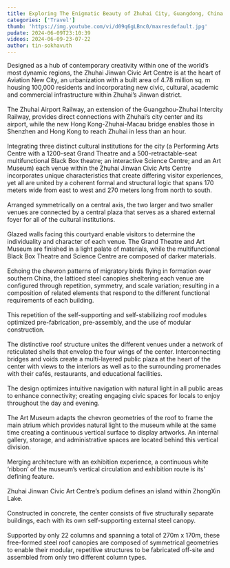 ```yaml
---
title: Exploring The Enigmatic Beauty of Zhuhai City, Guangdong, China
categories: ['Travel']
thumb: 'https://img.youtube.com/vi/d09q6gLBnc0/maxresdefault.jpg'
pudate: 2024-06-09T23:10:39
videos: 2024-06-09-23-07-22
author: tin-sokhavuth
---
```

Designed as a hub of contemporary creativity within one of the world’s most dynamic regions, the Zhuhai Jinwan Civic Art Centre is at the heart of Aviation New City, an urbanization with a built area of 4.78 million sq. m housing 100,000 residents and incorporating new civic, cultural, academic and commercial infrastructure within Zhuhai’s Jinwan district. 
<br/><br/>
The Zhuhai Airport Railway, an extension of the Guangzhou-Zhuhai Intercity Railway, provides direct connections with Zhuhai’s city center and its airport, while the new Hong Kong-Zhuhai-Macau bridge enables those in Shenzhen and Hong Kong to reach Zhuhai in less than an hour.
<br/><br/>
Integrating three distinct cultural institutions for the city (a Performing Arts Centre with a 1200-seat Grand Theatre and a 500-retractable-seat multifunctional Black Box theatre; an interactive Science Centre; and an Art Museum) each venue within the Zhuhai Jinwan Civic Arts Centre incorporates unique characteristics that create differing visitor experiences, yet all are united by a coherent formal and structural logic that spans 170 meters wide from east to west and 270 meters long from north to south.
<br/><br/>
Arranged symmetrically on a central axis, the two larger and two smaller venues are connected by a central plaza that serves as a shared external foyer for all of the cultural institutions. 
<br/><br/>
Glazed walls facing this courtyard enable visitors to determine the individuality and character of each venue. The Grand Theatre and Art Museum are finished in a light palate of materials, while the multifunctional Black Box Theatre and Science Centre are composed of darker materials.
<br/><br/>
Echoing the chevron patterns of migratory birds flying in formation over southern China, the latticed steel canopies sheltering each venue are configured through repetition, symmetry, and scale variation; resulting in a composition of related elements that respond to the different functional requirements of each building. 
<br/><br/>
This repetition of the self-supporting and self-stabilizing roof modules optimized pre-fabrication, pre-assembly, and the use of modular construction.
<br/><br/>
The distinctive roof structure unites the different venues under a network of reticulated shells that envelop the four wings of the center. Interconnecting bridges and voids create a multi-layered public plaza at the heart of the center with views to the interiors as well as to the surrounding promenades with their cafés, restaurants, and educational facilities. 
<br/><br/>
The design optimizes intuitive navigation with natural light in all public areas to enhance connectivity; creating engaging civic spaces for locals to enjoy throughout the day and evening.
<br/><br/>
The Art Museum adapts the chevron geometries of the roof to frame the main atrium which provides natural light to the museum while at the same time creating a continuous vertical surface to display artworks. An internal gallery, storage, and administrative spaces are located behind this vertical division. 
<br/><br/>
Merging architecture with an exhibition experience, a continuous white ‘ribbon’ of the museum’s vertical circulation and exhibition route is its’ defining feature.
<br/><br/>
Zhuhai Jinwan Civic Art Centre’s podium defines an island within ZhongXin Lake. 
<br/><br/>
Constructed in concrete, the center consists of five structurally separate buildings, each with its own self-supporting external steel canopy. 
<br/><br/>
Supported by only 22 columns and spanning a total of 270m x 170m, these free-formed steel roof canopies are composed of symmetrical geometries to enable their modular, repetitive structures to be fabricated off-site and assembled from only two different column types.